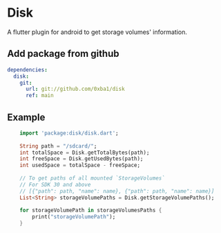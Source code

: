 # Disk 
A flutter plugin for android to get storage volumes' information.

## Add package from github
```yaml
dependencies:
  disk:
    git:
      url: git://github.com/0xba1/disk
      ref: main
```



## Example

```dart
    import 'package:disk/disk.dart';
    
    String path = "/sdcard/";
    int totalSpace = Disk.getTotalBytes(path);
    int freeSpace = Disk.getUsedBytes(path);
    int usedSpace = totalSpace - freeSpace;
    
    // To get paths of all mounted `StorageVolumes`
    // For SDK 30 and above
    // [{"path": path, "name": name}, {"path": path, "name": name}]
    List<String> storageVolumePaths = Disk.getStorageVolumePaths();
    
    for storageVolumePath in storageVolumesPaths {
        print("storageVolumePath");
    }
    
    
```

